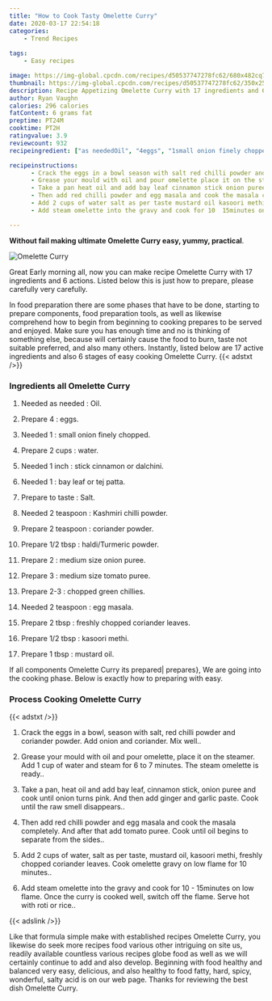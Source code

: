 ```yaml
---
title: "How to Cook Tasty Omelette Curry"
date: 2020-03-17 22:54:18
categories:
    - Trend Recipes
    
tags:
    - Easy recipes

image: https://img-global.cpcdn.com/recipes/d50537747278fc62/680x482cq70/omelette-curry-recipe-main-photo.jpg
thumbnail: https://img-global.cpcdn.com/recipes/d50537747278fc62/350x250cq70/omelette-curry-recipe-main-photo.jpg
description: Recipe Appetizing Omelette Curry with 17 ingredients and 6 stages of easy cooking.
author: Ryan Vaughn
calories: 296 calories
fatContent: 6 grams fat
preptime: PT24M
cooktime: PT2H
ratingvalue: 3.9
reviewcount: 932
recipeingredient: ["as neededOil", "4eggs", "1small onion finely chopped", "2 cupswater", "1 inchstick cinnamon or dalchini", "1bay leaf or tej patta", "to tasteSalt", "2 teaspoonKashmiri chilli powder", "2 teaspooncoriander powder", "1/2 tbsphaldiTurmeric powder", "2medium size onion puree", "3medium size tomato puree", "2-3chopped green chillies", "2 teaspoonegg masala", "2 tbspfreshly chopped coriander leaves", "1/2 tbspkasoori methi", "1 tbspmustard oil"]

recipeinstructions: 
      - Crack the eggs in a bowl season with salt red chilli powder and coriander powder Add onion and coriander Mix well 
      - Grease your mould with oil and pour omelette place it on the steamer Add 1 cup of water and steam for 6 to 7 minutes The steam omelette is ready 
      - Take a pan heat oil and add bay leaf cinnamon stick onion puree and cook until onion turns pink And then add ginger and garlic paste Cook until the raw smell disappears 
      - Then add red chilli powder and egg masala and cook the masala completely And after that add tomato puree Cook until oil begins to separate from the sides 
      - Add 2 cups of water salt as per taste mustard oil kasoori methi freshly chopped coriander leaves Cook omelette gravy on low flame for 10 minutes 
      - Add steam omelette into the gravy and cook for 10  15minutes on low flame Once the curry is cooked well switch off the flame Serve hot with roti or rice

---
```




**Without fail making ultimate Omelette Curry easy, yummy, practical**. 


![Omelette Curry](https://img-global.cpcdn.com/recipes/d50537747278fc62/680x482cq70/omelette-curry-recipe-main-photo.jpg "Omelette Curry")




Great Early morning all, now you can make recipe Omelette Curry with 17 ingredients and 6 actions. Listed below this is just how to prepare, please carefully very carefully.

In food preparation there are some phases that have to be done, starting to prepare components, food preparation tools, as well as likewise comprehend how to begin from beginning to cooking prepares to be served and enjoyed. Make sure you has enough time and no is thinking of something else, because will certainly cause the food to burn, taste not suitable preferred, and also many others. Instantly, listed below are 17 active ingredients and also 6 stages of easy cooking Omelette Curry.
{{< adstxt />}}

### Ingredients all Omelette Curry


1. Needed as needed : Oil.

1. Prepare 4 : eggs.

1. Needed 1 : small onion finely chopped.

1. Prepare 2 cups : water.

1. Needed 1 inch : stick cinnamon or dalchini.

1. Needed 1 : bay leaf or tej patta.

1. Prepare to taste : Salt.

1. Needed 2 teaspoon : Kashmiri chilli powder.

1. Prepare 2 teaspoon : coriander powder.

1. Prepare 1/2 tbsp : haldi/Turmeric powder.

1. Prepare 2 : medium size onion puree.

1. Prepare 3 : medium size tomato puree.

1. Prepare 2-3 : chopped green chillies.

1. Needed 2 teaspoon : egg masala.

1. Prepare 2 tbsp : freshly chopped coriander leaves.

1. Prepare 1/2 tbsp : kasoori methi.

1. Prepare 1 tbsp : mustard oil.



If all components Omelette Curry its prepared| prepares}, We are going into the cooking phase. Below is exactly how to preparing with easy.

### Process Cooking Omelette Curry

{{< adstxt />}}


1. Crack the eggs in a bowl, season with salt, red chilli powder and coriander powder. Add onion and coriander. Mix well..



1. Grease your mould with oil and pour omelette, place it on the steamer. Add 1 cup of water and steam for 6 to 7 minutes. The steam omelette is ready..



1. Take a pan, heat oil and add bay leaf, cinnamon stick, onion puree and cook until onion turns pink. And then add ginger and garlic paste. Cook until the raw smell disappears..



1. Then add red chilli powder and egg masala and cook the masala completely. And after that add tomato puree. Cook until oil begins to separate from the sides..



1. Add 2 cups of water, salt as per taste, mustard oil, kasoori methi, freshly chopped coriander leaves. Cook omelette gravy on low flame for 10 minutes..



1. Add steam omelette into the gravy and cook for 10 - 15minutes on low flame. Once the curry is cooked well, switch off the flame. Serve hot with roti or rice..





{{< adslink />}}

Like that formula simple make with established recipes Omelette Curry, you likewise do seek more recipes food various other intriguing on site us, readily available countless various recipes globe food as well as we will certainly continue to add and also develop. Beginning with food healthy and balanced very easy, delicious, and also healthy to food fatty, hard, spicy, wonderful, salty acid is on our web page. Thanks for reviewing the best dish Omelette Curry.

